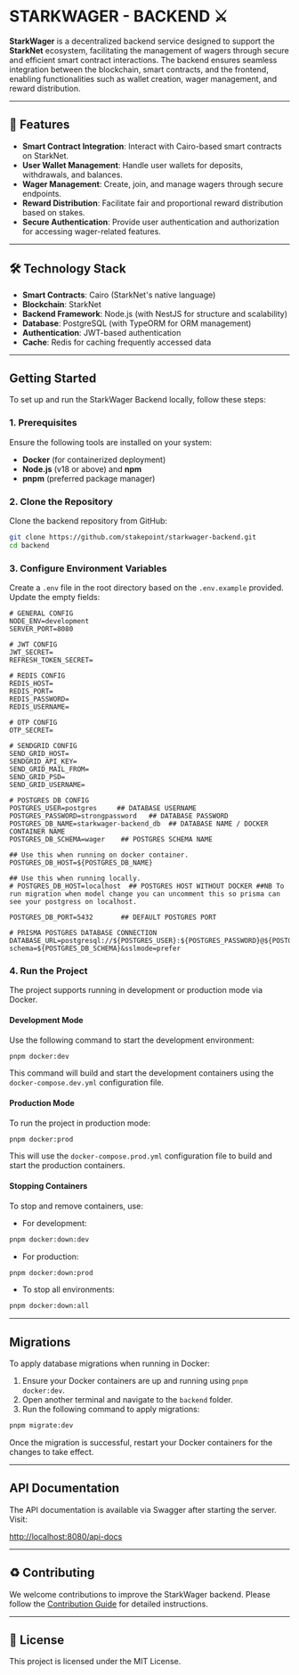 # STARKWAGER - BACKEND ⚔️

**StarkWager** is a decentralized backend service designed to support the **StarkNet** ecosystem, facilitating the management of wagers through secure and efficient smart contract interactions. The backend ensures seamless integration between the blockchain, smart contracts, and the frontend, enabling functionalities such as wallet creation, wager management, and reward distribution.

---

## 🌟 Features

- **Smart Contract Integration**: Interact with Cairo-based smart contracts on StarkNet.
- **User Wallet Management**: Handle user wallets for deposits, withdrawals, and balances.
- **Wager Management**: Create, join, and manage wagers through secure endpoints.
- **Reward Distribution**: Facilitate fair and proportional reward distribution based on stakes.
- **Secure Authentication**: Provide user authentication and authorization for accessing wager-related features.

---

## 🛠️ Technology Stack

- **Smart Contracts**: Cairo (StarkNet's native language)
- **Blockchain**: StarkNet
- **Backend Framework**: Node.js (with NestJS for structure and scalability)
- **Database**: PostgreSQL (with TypeORM for ORM management)
- **Authentication**: JWT-based authentication
- **Cache**: Redis for caching frequently accessed data

---

## Getting Started

To set up and run the StarkWager Backend locally, follow these steps:

### 1. Prerequisites

Ensure the following tools are installed on your system:

- **Docker** (for containerized deployment)
- **Node.js** (v18 or above) and **npm**
- **pnpm** (preferred package manager)

### 2. Clone the Repository

Clone the backend repository from GitHub:

```bash
git clone https://github.com/stakepoint/starkwager-backend.git
cd backend
```

### 3. Configure Environment Variables

Create a `.env` file in the root directory based on the `.env.example` provided. Update the empty fields:

```env
# GENERAL CONFIG
NODE_ENV=development
SERVER_PORT=8080

# JWT CONFIG
JWT_SECRET=
REFRESH_TOKEN_SECRET=

# REDIS CONFIG
REDIS_HOST=
REDIS_PORT=
REDIS_PASSWORD=
REDIS_USERNAME=

# OTP CONFIG
OTP_SECRET=

# SENDGRID CONFIG
SEND_GRID_HOST=
SENDGRID_API_KEY=
SEND_GRID_MAIL_FROM=
SEND_GRID_PSD=
SEND_GRID_USERNAME=

# POSTGRES DB CONFIG
POSTGRES_USER=postgres     ## DATABASE USERNAME
POSTGRES_PASSWORD=strongpassword   ## DATABASE PASSWORD
POSTGRES_DB_NAME=starkwager-backend_db  ## DATABASE NAME / DOCKER CONTAINER NAME
POSTGRES_DB_SCHEMA=wager    ## POSTGRES SCHEMA NAME

## Use this when running on docker container.
POSTGRES_DB_HOST=${POSTGRES_DB_NAME}

## Use this when running locally.
# POSTGRES_DB_HOST=localhost  ## POSTGRES HOST WITHOUT DOCKER ##NB To run migration when model change you can uncomment this so prisma can see your postgress on localhost.

POSTGRES_DB_PORT=5432       ## DEFAULT POSTGRES PORT

# PRISMA POSTGRES DATABASE CONNECTION
DATABASE_URL=postgresql://${POSTGRES_USER}:${POSTGRES_PASSWORD}@${POSTGRES_DB_HOST}:${POSTGRES_DB_PORT}/${POSTGRES_DB_NAME}?schema=${POSTGRES_DB_SCHEMA}&sslmode=prefer
```

### 4. Run the Project

The project supports running in development or production mode via Docker.

#### Development Mode

Use the following command to start the development environment:

```bash
pnpm docker:dev
```

This command will build and start the development containers using the `docker-compose.dev.yml` configuration file.

#### Production Mode

To run the project in production mode:

```bash
pnpm docker:prod
```

This will use the `docker-compose.prod.yml` configuration file to build and start the production containers.

#### Stopping Containers

To stop and remove containers, use:

- For development:

```bash
pnpm docker:down:dev
```

- For production:

```bash
pnpm docker:down:prod
```

- To stop all environments:

```bash
pnpm docker:down:all
```

---

## Migrations

To apply database migrations when running in Docker:

1. Ensure your Docker containers are up and running using `pnpm docker:dev`.
2. Open another terminal and navigate to the `backend` folder.
3. Run the following command to apply migrations:

```bash
pnpm migrate:dev
```

Once the migration is successful, restart your Docker containers for the changes to take effect.

---

## API Documentation

The API documentation is available via Swagger after starting the server. Visit:

[http://localhost:8080/api-docs](http://localhost:8080/api-docs)

---

## ♻️ Contributing

We welcome contributions to improve the StarkWager backend. Please follow the [Contribution Guide](https://github.com/stakepoint/starkwager-backend/blob/staging/CONTRIBUTING.md) for detailed instructions.

---

## 📃 License

This project is licensed under the MIT License.
